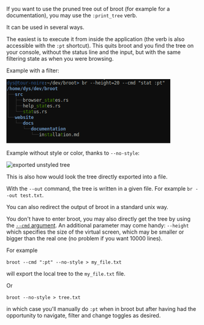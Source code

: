 
If you want to use the pruned tree out of broot (for example for a documentation), you may use the `:print_tree` verb.

It can be used in several ways.

The easiest is to execute it from inside the application (the verb is also accessible with the `:pt` shortcut). This quits broot and you find the tree on your console, without the status line and the input, but with the same filtering state as when you were browsing.


Example with a filter:

![exported styled tree](img/20190321-cmd-pt-styled.png)

Example without style or color, thanks to `--no-style`:

![exported unstyled tree](img/20190321-cmd-pt-unstyled.png)

This is also how would look the tree directly exported into a file.

With the `--out` command, the tree is written in a given file. For example `br --out test.txt`.

You can also  redirect the output of broot in a standard unix way.

You don't have to enter broot, you may also directly get the tree by using the [`--cmd` argument](../launch/#the-cmd-launch-argument). An additional parameter may come handy: `--height` which specifies the size of the virtual screen, which may be smaller or bigger than the real one (no problem if you want 10000 lines).

For example

    broot --cmd ":pt" --no-style > my_file.txt

will export the local tree to the `my_file.txt` file.

Or

    broot --no-style > tree.txt

in which case you'll manually do `:pt` when in broot but after having had the opportunity to navigate, filter and change toggles as desired.

